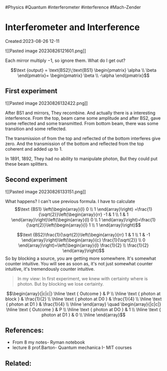 
#Physics #Quantum #interferometer #interference #Mach-Zender 

# Interferometer and Interference
Created:2023-08-26 12-11




![[Pasted image 20230826121601.png]]

Each mirror multiply $-1$, so ignore them. What do I get out?

$$\text {output} = \text{BS2}\;\text{BS1} \begin{pmatrix} \alpha \\ \beta \end{pmatrix}= \begin{pmatrix} \beta \\ -\alpha \end{pmatrix}$$

## First experiment



![[Pasted image 20230826132422.png]]

After BS1 and mirrors, They recombine. And actually there is a interesting interference. From the top, beam came some amplitude and after BS2, gave some reflected and some transmitted. From bottom beam, there was some transition and some reflected. 

The transmission of from the top and reflected of the bottom interferes give zero. And the transmission of the bottom and reflected from the top coherent and added up to 1.

In 1891, 1892, They had no ability to manipulate photon, But they could put these beam splitters.

## Second experiment
![[Pasted image 20230826133151.png]]

What happens? I can't use previous formula. I have to calculate
$$\text {BS1} \left(\begin{array}{l}
0 \\
1
\end{array}\right) =\frac{1}{\sqrt{2}}\left(\begin{array}{rr}
-1 & 1 \\
1 & 1
\end{array}\right)\left(\begin{array}{l}
0 \\
1
\end{array}\right)=\frac{1}{\sqrt{2}}\left(\begin{array}{l}
1 \\
1
\end{array}\right)$$

$$\text {BS2}\frac{1}{\sqrt{2}}\left(\begin{array}{rr}
1 & 1 \\
1 & -1
\end{array}\right)\left(\begin{array}{c}
\frac{1}{\sqrt{2}} \\
0
\end{array}\right)=\left(\begin{array}{l}
\frac{1}{2} \\
\frac{1}{2}
\end{array}\right)$$
So by blocking a source, you are getting more somewhere. It's somewhat counter intuitive. You will see as soon as, it's not just somewhat counter intuitive, it's tremendously counter intuitive.

> In my view: In first experiment, we knew with certainty where is photon. But by blocking we lose certainty.


$$\begin{array}{|c|c|}
\hline \text { Outcome } & P \\
\hline \text { photon at block } & \frac{1}{2} \\
\hline \text { photon at D0 } & \frac{1}{4} \\
\hline \text { photon at D1 } & \frac{1}{4} \\
\hline
\end{array} \quad \begin{array}{|c|c|}
\hline \text { Outcome } & P \\
\hline \text { photon at DO } & 1 \\
\hline \text { photon at D1 } & 0 \\
\hline
\end{array}$$

## References:

- From 8 my notes- Ryman notebook
- lecture 8 prof.Barton- Quantum mechanica I- MIT courses
## Related:



